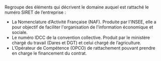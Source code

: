 Regroupe des éléments qui décrivent le domaine auquel est rattaché le numéro SIRET de l’entreprise :

- La Nomenclature d’Activité Française (NAF). Produite par l’INSEE, elle a pour objectif de faciliter l'organisation de l'information économique et sociale.
- Le numéro IDCC de la convention collective. Produit par le ministère chargé du travail (Dares et DGT) et celui chargé de l’agriculture.
- L’Opérateur de Compétence (OPCO) de rattachement pouvant prendre en charge le financement du contrat.

